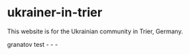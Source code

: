 # ukrainer-in-trier
This website is for the Ukrainian community in Trier, Germany.



granatov test - - -